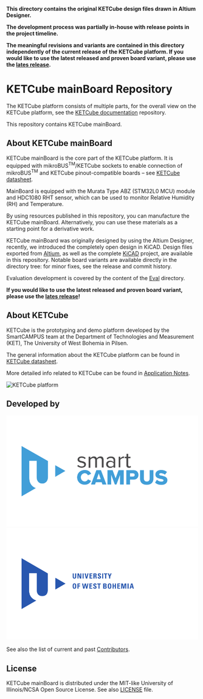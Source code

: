**This directory contains the original KETCube design files drawn in Altium Designer.**

**The development process was partially in-house with release points in the project timeline.**

**The meaningful revisions and variants are contained in this directory independently of the current release of the KETCube platform. If you would like to use the latest released and proven board variant, please use the [lates release](https://github.com/SmartCAMPUSZCU/KETCube-mainBoard/releases/latest).**


# KETCube mainBoard Repository

The KETCube platform consists of multiple parts, for the overall view on the 
KETCube platform, see the 
[KETCube documentation](https://github.com/SmartCAMPUSZCU/KETCube-docs)
repository.

This repository contains KETCube mainBoard.

## About KETCube mainBoard
KETCube mainBoard is the core part of the KETCube platform.  It is 
equipped with mikroBUS<sup>TM</sup>/KETCube sockets to enable connection of
mikroBUS<sup>TM</sup> and KETCube pinout-compatible boards – see 
[KETCube datasheet](https://github.com/SmartCAMPUSZCU/KETCube-docs/blob/master/KETCubeDatasheet.pdf).

MainBoard is equipped with the Murata Type ABZ (STM32L0 MCU) module 
and HDC1080 RHT sensor, which can be used to monitor 
Relative Humidity (RH) and Temperature.

By using resources published in this repository, you can manufacture the KETCube mainBoard. 
Alternatively, you can use these materials as a starting point for a derivative work.

KETCube mainBoard was originally designed by using the Altium Designer, recently,
we introduced the completely open design in KiCAD. Design files exported from [Altium](Altium/), 
as well as the complete [KiCAD](KiCAD/) project, are available in this repository. 
Notable board variants are available directly in the directory tree: for minor fixes, see the release and commit history.

Evaluation development is covered by the content of the [Eval](Eval/) directory.

**If you would like to use the latest released and proven board variant, please use the [lates release](https://github.com/SmartCAMPUSZCU/KETCube-mainBoard/releases/latest)!**

## About KETCube

KETCube is the prototyping and demo platform developed by the SmartCAMPUS team 
at the Department of Technologies and Measurement (KET), 
The University of West Bohemia in Pilsen.

The general information about the KETCube platform can be found in 
[KETCube datasheet](https://github.com/SmartCAMPUSZCU/KETCube-docs/blob/master/KETCubeDatasheet.pdf).

More detailed info related to KETCube can be found in 
[Application Notes](https://github.com/SmartCAMPUSZCU/KETCube-docs/tree/master/appNotes).

![KETCube platform](https://github.com/SmartCAMPUSZCU/KETCube-docs/blob/master/resources/images/ketCube_all_photo_webQ.jpg)

## Developed by

[![SmartCAMPUS ZCU](https://github.com/SmartCAMPUSZCU/KETCube-docs/blob/master/resources/images/smartCAMPUSZCU_logo.svg)](https://www.smartcampus.cz/en)
[![ZCU](https://github.com/SmartCAMPUSZCU/KETCube-docs/blob/master/resources/images/ZCU_logotype.svg)](https://www.zcu.cz/en)

See also the list of current and past 
[Contributors](https://github.com/SmartCAMPUSZCU/KETCube-mainBoard/blob/master/CONTRIBUTORS).

## License

KETCube mainBoard is distributed under the MIT-like University of Illinois/NCSA Open Source 
License. 
See also 
[LICENSE](https://github.com/SmartCAMPUSZCU/KETCube-mainBoard/blob/master/LICENSE) file.
